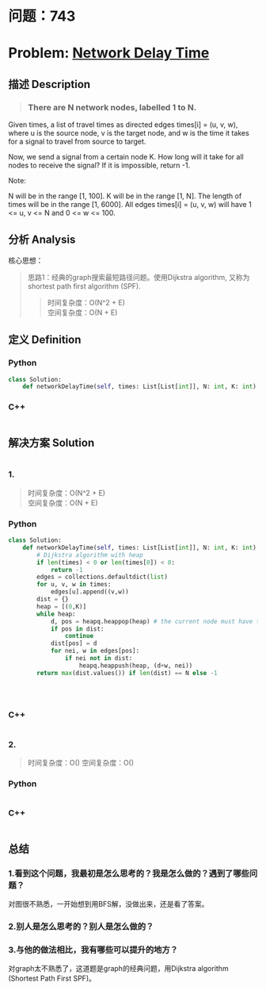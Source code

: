 
# 问题：743
# Problem: [Network Delay Time](https://leetcode.com/problems/network-delay-time/description/)

## 描述 Description
> ### There are N network nodes, labelled 1 to N.

Given times, a list of travel times as directed edges times[i] = (u, v, w), where u is the source node, v is the target node, and w is the time it takes for a signal to travel from source to target.

Now, we send a signal from a certain node K. How long will it take for all nodes to receive the signal? If it is impossible, return -1.

Note:

N will be in the range [1, 100].
K will be in the range [1, N].
The length of times will be in the range [1, 6000].
All edges times[i] = (u, v, w) will have 1 <= u, v <= N and 0 <= w <= 100.

> ### 


## 分析 Analysis

核心思想：
> 思路1：经典的graph搜索最短路径问题。使用Dijkstra algorithm, 又称为 shortest path first algorithm (SPF).
>> 时间复杂度：O(N^2 + E)  
>> 空间复杂度：O(N + E)


## 定义 Definition

### Python


```python
class Solution:
    def networkDelayTime(self, times: List[List[int]], N: int, K: int) -> int:

```

### C++

```c++

```


## 解决方案 Solution
```

```
### 1.

> 时间复杂度：O(N^2 + E)  
> 空间复杂度：O(N + E)

### Python


```python
class Solution:
    def networkDelayTime(self, times: List[List[int]], N: int, K: int) -> int:
        # Dijkstra algorithm with heap
        if len(times) < 0 or len(times[0]) < 0:
            return -1
        edges = collections.defaultdict(list)
        for u, v, w in times:
            edges[u].append((v,w))
        dist = {}        
        heap = [(0,K)]
        while heap:
            d, pos = heapq.heappop(heap) # the current node must have the shortest distance
            if pos in dist:
                continue
            dist[pos] = d
            for nei, w in edges[pos]:
                if nei not in dist:
                    heapq.heappush(heap, (d+w, nei))
        return max(dist.values()) if len(dist) == N else -1

    
   
```

### C++

```c++

```


### 2.

> 时间复杂度：O()
> 空间复杂度：O()

### Python


```python

```

### C++

```c++

```



## 总结

### 1.看到这个问题，我最初是怎么思考的？我是怎么做的？遇到了哪些问题？

对图很不熟悉，一开始想到用BFS解，没做出来，还是看了答案。

### 2.别人是怎么思考的？别人是怎么做的？


### 3.与他的做法相比，我有哪些可以提升的地方？
对graph太不熟悉了，这道题是graph的经典问题，用Dijkstra algorithm (Shortest Path First SPF)。


```python

```
